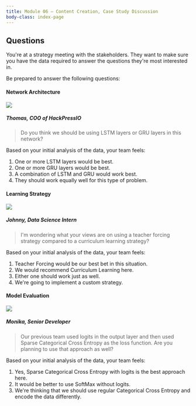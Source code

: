 ```yaml
---
title: Module 06 — Content Creation, Case Study Discussion
body-class: index-page
---
```


## Questions
You're at a strategy meeting with the stakeholders. They want to make sure you have the data required to answer the questions they're most interested in.

Be prepared to answer the following questions:

#### Network Architecture

<div class="dialogue">
	<img src="{{URLROOT}}/shared/img/thomas.jpg">
	<h5>Thomas, COO of HackPressIO</h5>
	<blockquote><p>Do you think we should be using LSTM layers or GRU layers in this network?</p></blockquote>
</div>

Based on your initial analysis of the data, your team feels:

1. One or more LSTM layers would be best.
2. One or more GRU layers would be best.
3. A combination of LSTM and GRU would work best.
4. They should work equally well for this type of problem.

#### Learning Strategy

<div class="dialogue">
	<img src="{{URLROOT}}/shared/img/johnny.jpg">
	<h5>Johnny, Data Science Intern</h5>
	<blockquote><p>I'm wondering what your views are on using a teacher forcing strategy compared to a curriculum learning strategy?</p></blockquote>
</div>

Based on your initial analysis of the data, your team feels:

1. Teacher Forcing would be our best bet in this situation.
2. We would recommend Curriculum Learning here.
3. Either one should work just as well.
4. We're going to implement a custom strategy.

#### Model Evaluation

<div class="dialogue">
	<img src="{{URLROOT}}/shared/img/monika.jpg">
	<h5>Monika, Senior Developer</h5>
	<blockquote><p>Our previous team used logits in the output layer and then used Sparse Categorical Cross Entropy as the loss function. Are you planning to use that approach as well?</p></blockquote>
</div>

Based on your initial analysis of the data, your team feels:

1. Yes, Sparse Categorical Cross Entropy with logits is the best approach here.
2. It would be better to use SoftMax without logits.
3. We're thinking that we should use regular Categorical Cross Entropy and encode the data differently.

[^1]: [COO photo by Jonas Kakaroto on Unsplash](https://unsplash.com/photos/mjRwhvqEC0U)

[^2]: [Senior Developer photo by Mimi Thian on Unsplash](https://unsplash.com/photos/8kdA2IJsjcU)

[^3]: [Data Science Intern photo by Fábio Lucas on Unsplash](https://unsplash.com/photos/iczrMDNuvzkml-pxK0Ovmw)
